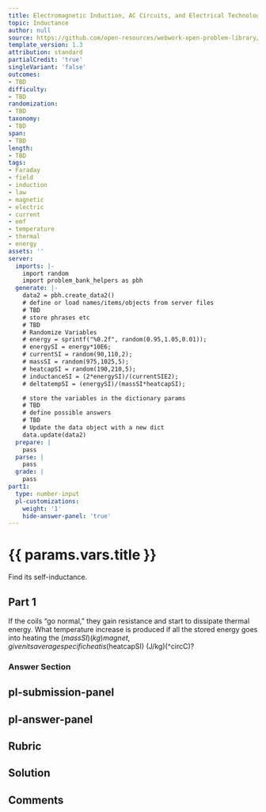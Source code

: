 ```yaml
---
title: Electromagnetic Induction, AC Circuits, and Electrical Technologies
topic: Inductance
author: null
source: https://github.com/open-resources/webwork-open-problem-library/tree/master/Contrib/BrockPhysics/College_Physics_Urone/23.Electromagnetic_Induction_AC_Circuits_and_Electrical_Technologies/23-09.Inductance/NU_U17_23_09_013.pg
template_version: 1.3
attribution: standard
partialCredit: 'true'
singleVariant: 'false'
outcomes:
- TBD
difficulty:
- TBD
randomization:
- TBD
taxonomy:
- TBD
span:
- TBD
length:
- TBD
tags:
- Faraday
- field
- induction
- law
- magnetic
- electric
- current
- emf
- temperature
- thermal
- energy
assets: ''
server:
  imports: |-
    import random
    import problem_bank_helpers as pbh
  generate: |-
    data2 = pbh.create_data2()
    # define or load names/items/objects from server files
    # TBD
    # store phrases etc
    # TBD
    # Randomize Variables
    # energy = sprintf("%0.2f", random(0.95,1.05,0.01));
    # energySI = energy*10E6;
    # currentSI = random(90,110,2);
    # massSI = random(975,1025,5);
    # heatcapSI = random(190,210,5);
    # inductanceSI = (2*energySI)/(currentSIE2);
    # deltatempSI = (energySI)/(massSI*heatcapSI);

    # store the variables in the dictionary params
    # TBD
    # define possible answers
    # TBD
    # Update the data object with a new dict
    data.update(data2)
  prepare: |
    pass
  parse: |
    pass
  grade: |
    pass
part1:
  type: number-input
  pl-customizations:
    weight: '1'
    hide-answer-panel: 'true'
---
```


# {{ params.vars.title }} 


Find its self-inductance.

## Part 1 
If the coils “go normal,” they gain resistance and start to dissipate thermal energy. What temperature increase is produced if all the stored energy goes into heating the ($massSI) (kg) magnet, given its average specific heat is ($heatcapSI) (J/kg)(^circC)? 


 ### Answer Section


## pl-submission-panel 


## pl-answer-panel 


## Rubric 


## Solution 


## Comments 


